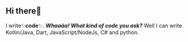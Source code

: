 ## Hi there👋
I write:sparkles:**code**:sparkles:. 
***Whaaàa! What kind of code you ask?***
Well I can write Kotlin/Java, Dart, 
JavaScript/NodeJs, C# and python.
